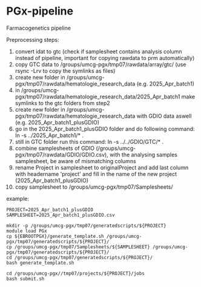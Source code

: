 # PGx-pipeline
Farmacogenetics pipeline

Preprocessing steps:
1. convert idat to gtc (check if samplesheet contains analysis column instead of pipeline, important for copying rawdata to prm automatically)
2. copy GTC data to /groups/umcg-pgx/tmp07/rawdata/array/gtc/ (use rsync -Lrv to copy the symlinks as files)
3. create new folder in /groups/umcg-pgx/tmp07/rawdata/hematologie_research_data (e.g. 2025_Apr_batch1)
4. in /groups/umcg-pgx/tmp07/rawdata/hematologie_research_data/2025_Apr_batch1 make symlinks to the gtc folders from step2
5. create new folder in /groups/umcg-pgx/tmp07/rawdata/hematologie_research_data with GDIO data aswell (e.g. 2025_Apr_batch1_plusGDIO)
9. go in the 2025_Apr_batch1_plusGDIO folder and do following command: ln -s ../2025_Apr_batch1/* .
10. still in GTC folder run this command: ln -s ../../GDIO/GTC/* .
11. combine samplesheets of GDIO (/groups/umcg-pgx/tmp07/rawdata/GDIO/GDIO.csv), with the analysing samples samplesheet, be aware of mismatching columns
12. rename Project in samplesheet to originalProject and add last column with headername 'project' and fill in the name of the new project (2025_Apr_batch1_plusGDIO)
13. copy samplesheet to /groups/umcg-pgx/tmp07/Samplesheets/

example: 
```
PROJECT=2025_Apr_batch1_plusGDIO
SAMPLESHEET=2025_Apr_batch1_plusGDIO.csv

mkdir -p /groups/umcg-pgx/tmp07/generatedscripts/${PROJECT}
module load PGx
cp ${EBROOTPGX}/generate_template.sh /groups/umcg-pgx/tmp07/generatedscripts/${PROJECT}/
cp /groups/umcg-pgx/tmp07/Samplesheets/${SAMPLESHEET} /groups/umcg-pgx/tmp07/generatedscripts/${PROJECT}/
cd /groups/umcg-pgx/tmp07/generatedscripts/${PROJECT}/
bash generate_template.sh

cd /groups/umcg-pgx//tmp07/projects/${PROJECT}/jobs
bash submit.sh

```

